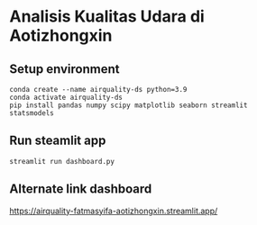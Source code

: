 # Analisis Kualitas Udara di Aotizhongxin
## Setup environment
```
conda create --name airquality-ds python=3.9
conda activate airquality-ds
pip install pandas numpy scipy matplotlib seaborn streamlit statsmodels
```

## Run steamlit app
```
streamlit run dashboard.py
```

## Alternate link dashboard
https://airquality-fatmasyifa-aotizhongxin.streamlit.app/
